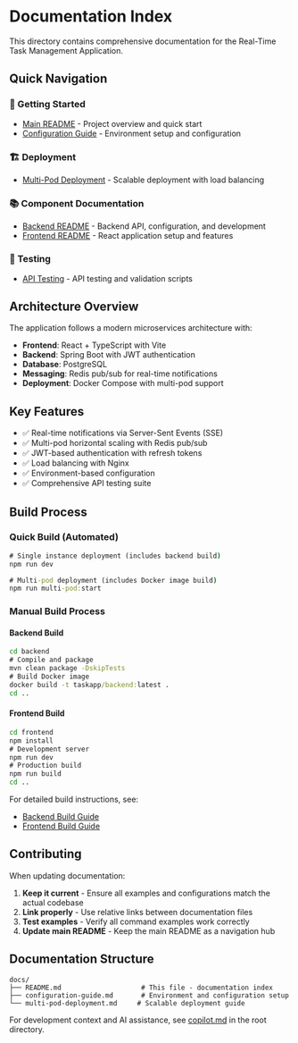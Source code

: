 # Documentation Index

This directory contains comprehensive documentation for the Real-Time Task Management Application.

## Quick Navigation

### 🚀 Getting Started
- [Main README](../README.md) - Project overview and quick start
- [Configuration Guide](configuration-guide.md) - Environment setup and configuration

### 🏗️ Deployment
- [Multi-Pod Deployment](multi-pod-deployment.md) - Scalable deployment with load balancing

### 📚 Component Documentation
- [Backend README](../backend/README.md) - Backend API, configuration, and development
- [Frontend README](../frontend/README.md) - React application setup and features

### 🧪 Testing
- [API Testing](../test-scripts/README.md) - API testing and validation scripts

## Architecture Overview

The application follows a modern microservices architecture with:

- **Frontend**: React + TypeScript with Vite
- **Backend**: Spring Boot with JWT authentication  
- **Database**: PostgreSQL
- **Messaging**: Redis pub/sub for real-time notifications
- **Deployment**: Docker Compose with multi-pod support

## Key Features

- ✅ Real-time notifications via Server-Sent Events (SSE)
- ✅ Multi-pod horizontal scaling with Redis pub/sub
- ✅ JWT-based authentication with refresh tokens
- ✅ Load balancing with Nginx
- ✅ Environment-based configuration
- ✅ Comprehensive API testing suite

## Build Process

### Quick Build (Automated)
```cmd
# Single instance deployment (includes backend build)
npm run dev

# Multi-pod deployment (includes Docker image build)
npm run multi-pod:start
```

### Manual Build Process

#### Backend Build
```cmd
cd backend
# Compile and package
mvn clean package -DskipTests
# Build Docker image
docker build -t taskapp/backend:latest .
cd ..
```

#### Frontend Build
```cmd
cd frontend
npm install
# Development server
npm run dev
# Production build
npm run build
cd ..
```

For detailed build instructions, see:
- [Backend Build Guide](../backend/README.md#building)
- [Frontend Build Guide](../frontend/README.md#building)

## Contributing

When updating documentation:

1. **Keep it current** - Ensure all examples and configurations match the actual codebase
2. **Link properly** - Use relative links between documentation files
3. **Test examples** - Verify all command examples work correctly
4. **Update main README** - Keep the main README as a navigation hub

## Documentation Structure

```
docs/
├── README.md                    # This file - documentation index
├── configuration-guide.md       # Environment and configuration setup
└── multi-pod-deployment.md     # Scalable deployment guide
```

For development context and AI assistance, see [copilot.md](../copilot.md) in the root directory.